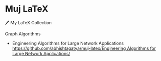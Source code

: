 # Muj LaTeX
🖊️ My LaTeX Collection


Graph Algorithms
- Engineering Algorithms for Large Network Applications [https://github.com/abhishtagatya/muj-latex/Engineering Algorithms for Large Network Applications/](Link)
